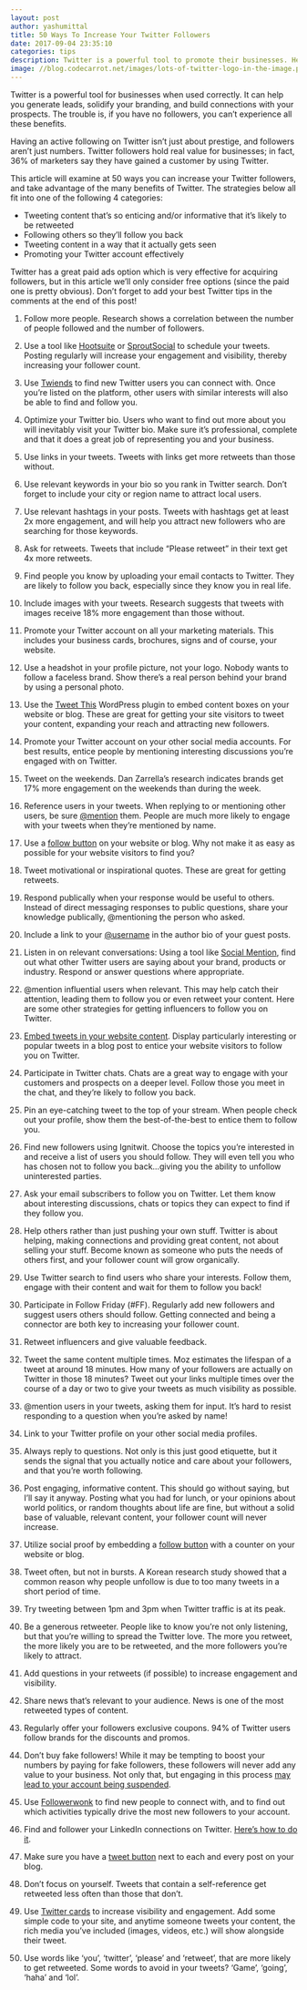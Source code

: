 ```yaml
---
layout: post
author: yashumittal
title: 50 Ways To Increase Your Twitter Followers
date: 2017-09-04 23:35:10
categories: tips
description: Twitter is a powerful tool to promote their businesses. Here are 50 ways to increase your twitter followers and take advantage of the many benefits of Twitter.
image: //blog.codecarrot.net/images/lots-of-twitter-logo-in-the-image.png
---
```


Twitter is a powerful tool for businesses when used correctly. It can help you generate leads, solidify your branding, and build connections with your prospects. The trouble is, if you have no followers, you can’t experience all these benefits.

Having an active following on Twitter isn’t just about prestige, and followers aren’t just numbers. Twitter followers hold real value for businesses; in fact, 36% of marketers say they have gained a customer by using Twitter.

This article will examine at 50 ways you can increase your Twitter followers, and take advantage of the many benefits of Twitter. The strategies below all fit into one of the following 4 categories:

* Tweeting content that’s so enticing and/or informative that it’s likely to be retweeted
* Following others so they’ll follow you back
* Tweeting content in a way that it actually gets seen
* Promoting your Twitter account effectively

Twitter has a great paid ads option which is very effective for acquiring followers, but in this article we’ll only consider free options (since the paid one is pretty obvious). Don’t forget to add your best Twitter tips in the comments at the end of this post!

1. Follow more people. Research shows a correlation between the number of people followed and the number of followers.

2. Use a tool like [Hootsuite](//www.hootsuite.com/) or [SproutSocial](//sproutsocial.com/) to schedule your tweets. Posting regularly will increase your engagement and visibility, thereby increasing your follower count.

3. Use [Twiends](//twiends.com/) to find new Twitter users you can connect with. Once you’re listed on the platform, other users with similar interests will also be able to find and follow you.

4. Optimize your Twitter bio. Users who want to find out more about you will inevitably visit your Twitter bio. Make sure it’s professional, complete and that it does a great job of representing you and your business.

5. Use links in your tweets. Tweets with links get more retweets than those without.

6. Use relevant keywords in your bio so you rank in Twitter search. Don’t forget to include your city or region name to attract local users.

7. Use relevant hashtags in your posts. Tweets with hashtags get at least 2x more engagement, and will help you attract new followers who are searching for those keywords.

8. Ask for retweets. Tweets that include “Please retweet” in their text get 4x more retweets.

9. Find people you know by uploading your email contacts to Twitter. They are likely to follow you back, especially since they know you in real life.

10. Include images with your tweets. Research suggests that tweets with images receive 18% more engagement than those without.

11. Promote your Twitter account on all your marketing materials. This includes your business cards, brochures, signs and of course, your website.

12. Use a headshot in your profile picture, not your logo. Nobody wants to follow a faceless brand. Show there’s a real person behind your brand by using a personal photo.

13. Use the [Tweet This](//wordpress.org/plugins/tweetthis/) WordPress plugin to embed content boxes on your website or blog. These are great for getting your site visitors to tweet your content, expanding your reach and attracting new followers.

14. Promote your Twitter account on your other social media accounts. For best results, entice people by mentioning interesting discussions you’re engaged with on Twitter.

15. Tweet on the weekends. Dan Zarrella’s research indicates brands get 17% more engagement on the weekends than during the week.

16. Reference users in your tweets. When replying to or mentioning other users, be sure [@mention](//twitter.com/mittalyashu77) them. People are much more likely to engage with your tweets when they’re mentioned by name.

17. Use a [follow button](//about.twitter.com/resources/buttons) on your website or blog. Why not make it as easy as possible for your website visitors to find you?

18. Tweet motivational or inspirational quotes. These are great for getting retweets.

19. Respond publically when your response would be useful to others. Instead of direct messaging responses to public questions, share your knowledge publically, @mentioning the person who asked.

20. Include a link to your [@username](//twitter.com/mittalyashu77) in the author bio of your guest posts.

21. Listen in on relevant conversations: Using a tool like [Social Mention](//www.socialmention.com/), find out what other Twitter users are saying about your brand, products or industry. Respond or answer questions where appropriate.

22. @mention influential users when relevant. This may help catch their attention, leading them to follow you or even retweet your content. Here are some other strategies for getting influencers to follow you on Twitter.

23. [Embed tweets in your website content](//support.twitter.com/articles/20169559-embedding-a-tweet-on-your-website-or-blog). Display particularly interesting or popular tweets in a blog post to entice your website visitors to follow you on Twitter.

24. Participate in Twitter chats. Chats are a great way to engage with your customers and prospects on a deeper level. Follow those you meet in the chat, and they’re likely to follow you back.

25. Pin an eye-catching tweet to the top of your stream. When people check out your profile, show them the best-of-the-best to entice them to follow you.

26. Find new followers using Ignitwit. Choose the topics you’re interested in and receive a list of users you should follow. They will even tell you who has chosen not to follow you back…giving you the ability to unfollow uninterested parties.

27. Ask your email subscribers to follow you on Twitter. Let them know about interesting discussions, chats or topics they can expect to find if they follow you.

28. Help others rather than just pushing your own stuff. Twitter is about helping, making connections and providing great content, not about selling your stuff. Become known as someone who puts the needs of others first, and your follower count will grow organically.

29. Use Twitter search to find users who share your interests. Follow them, engage with their content and wait for them to follow you back!

30. Participate in Follow Friday (#FF). Regularly add new followers and suggest users others should follow. Getting connected and being a connector are both key to increasing your follower count.

31. Retweet influencers and give valuable feedback.

32. Tweet the same content multiple times. Moz estimates the lifespan of a tweet at around 18 minutes. How many of your followers are actually on Twitter in those 18 minutes? Tweet out your links multiple times over the course of a day or two to give your tweets as much visibility as possible.

33. @mention users in your tweets, asking them for input. It’s hard to resist responding to a question when you’re asked by name!

34. Link to your Twitter profile on your other social media profiles.

35. Always reply to questions. Not only is this just good etiquette, but it sends the signal that you actually notice and care about your followers, and that you’re worth following.

36. Post engaging, informative content. This should go without saying, but I’ll say it anyway. Posting what you had for lunch, or your opinions about world politics, or random thoughts about life are fine, but without a solid base of valuable, relevant content, your follower count will never increase.

37. Utilize social proof by embedding a [follow button](//support.twitter.com/articles/20164833-adding-a-follow-button-to-your-website) with a counter on your website or blog.

38. Tweet often, but not in bursts. A Korean research study showed that a common reason why people unfollow is due to too many tweets in a short period of time.

39. Try tweeting between 1pm and 3pm when Twitter traffic is at its peak.

40. Be a generous retweeter. People like to know you’re not only listening, but that you’re willing to spread the Twitter love. The more you retweet, the more likely you are to be retweeted, and the more followers you’re likely to attract.

41. Add questions in your retweets (if possible) to increase engagement and visibility.

42. Share news that’s relevant to your audience. News is one of the most retweeted types of content.

43. Regularly offer your followers exclusive coupons. 94% of Twitter users follow brands for the discounts and promos.

44. Don’t buy fake followers! While it may be tempting to boost your numbers by paying for fake followers, these followers will never add any value to your business. Not only that, but engaging in this process [may lead to your account being suspended](//support.twitter.com/groups/56-policies-violations/topics/237-guidelines/articles/20171936-free-followers-apps).

45. Use [Followerwonk](//followerwonk.com/) to find new people to connect with, and to find out which activities typically drive the most new followers to your account.

46. Find and follower your LinkedIn connections on Twitter. [Here’s how to do it](//blog.linkedin.com/2010/05/25/find-and-follow-your-linkedin-connections-on-twitter/).

47. Make sure you have a [tweet button](//about.twitter.com/resources/buttons) next to each and every post on your blog.

48. Don’t focus on yourself. Tweets that contain a self-reference get retweeted less often than those that don’t.

49. Use [Twitter cards](//dev.twitter.com/cards/overview) to increase visibility and engagement. Add some simple code to your site, and anytime someone tweets your content, the rich media you’ve included (images, videos, etc.) will show alongside their tweet.

50. Use words like ‘you’, ‘twitter’, ‘please’ and ‘retweet’, that are more likely to get retweeted. Some words to avoid in your tweets? ‘Game’, ‘going’, ‘haha’ and ‘lol’.

